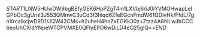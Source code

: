 $START$1LNW5HUwDW9bgBEfyGEK6HpPZgT4m1LXVbj6/iJ0iYVMOHwapLeIGPbOc3gUrnl3J553QMnwC3uCd3f3hlqd6ZfeEGcnFmdW61QDivHk/FfdL/7gnXrcaIkcjwD9D1/JQW42CMs+h2uheH4hoZxEGKk30z+Ztzz4A8hlLwJbCCC6eoUhCXldYNpeWTCPVMXE0QFlyEPO6wDiLD4eO25glQ==$END$